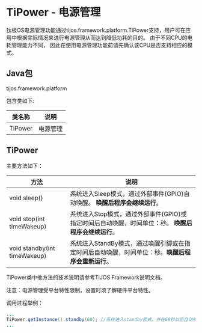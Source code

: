 # TiPower - 电源管理

钛极OS电源管理功能通过tijos.framework.platform.TiPower支持，用户可在应用中根据实际情况来进行电源管理从而达到降低功耗的目的。 由于不同CPU的电耗管理能力不同， 因此在使用电源管理功能前请先确认该CPU是否支持相应的模式。

## Java包
tijos.framework.platform

包含类如下:

| 类名称     | 说明                 |
| ---------- | -------------------- |
| TiPower    | 电源管理             |

## TiPower

主要方法如下：

| 方法                         | 说明                                                         |
| ---------------------------- | ------------------------------------------------------------ |
| void sleep()                 | 系统进入Sleep模式，通过外部事件(GPIO)自动唤醒。 **唤醒后程序会继续运行**。 |
| void stop(int timeWakeup)    | 系统进入Stop模式，通过外部事件(GPIO)或指定时间后自动唤醒，时间单位：秒。 **唤醒后程序会继续运行**。 |
| void standby(int timeWakeup) | 系统进入StandBy模式，通过唤醒引脚或在指定时间后自动唤醒，时间单位：秒。**唤醒后程序会重新运行**。 |

TiPower类中他方法的技术说明请参考TiJOS Framework说明文档。

注意：电源管理受平台特性限制，设置时须了解硬件平台特性。

调用过程举例：

```java
...
TiPower.getInstance().standby(60); //系统进入standby模式，并在60秒以后自动唤醒。
...
```

